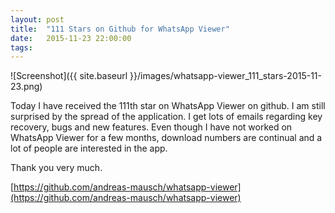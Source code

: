 ```yaml
---
layout: post
title:  "111 Stars on Github for WhatsApp Viewer"
date:   2015-11-23 22:00:00
tags:
---
```

![Screenshot]({{ site.baseurl }}/images/whatsapp-viewer_111_stars-2015-11-23.png)

Today I have received the 111th star on WhatsApp Viewer on github.
I am still surprised by the spread of the application.
I get lots of emails regarding key recovery, bugs and new features.
Even though I have not worked on WhatsApp Viewer for a few months, download numbers are continual and a lot of people are interested in the app.

Thank you very much.

[https://github.com/andreas-mausch/whatsapp-viewer](https://github.com/andreas-mausch/whatsapp-viewer)
